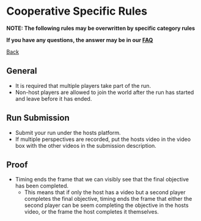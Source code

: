 # Cooperative Specific Rules

**NOTE: The following rules may be overwritten by specific category rules**

**If you have any questions, the answer may be in our
[FAQ](https://www.speedrun.com/mcbe/thread/vdv9t)**

[Back](../README.md)

## General

* It is required that multiple players take part of the run.
* Non-host players are allowed to join the world after the run has started and
leave before it has ended.

## Run Submission

* Submit your run under the hosts platform.
* If multiple perspectives are recorded, put the hosts video in the video box
with the other videos in the submission description.

## Proof

* Timing ends the frame that we can visibly see that the final objective has
been completed.
	- This means that if only the host has a video but a second player
	completes the final objective, timing ends the frame that either the
	second player can be seem completing the objective in the hosts video,
	or the frame the host completes it themselves.
